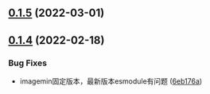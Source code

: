 ## [0.1.5](https://github.com/yanuoda/nidle/compare/v0.1.4...v0.1.5) (2022-03-01)



## [0.1.4](https://github.com/yanuoda/nidle/compare/v0.1.3...v0.1.4) (2022-02-18)


### Bug Fixes

* imagemin固定版本，最新版本esmodule有问题 ([6eb176a](https://github.com/yanuoda/nidle/commit/6eb176a7f522d09b3ad8ac561ab76c7227058633))



